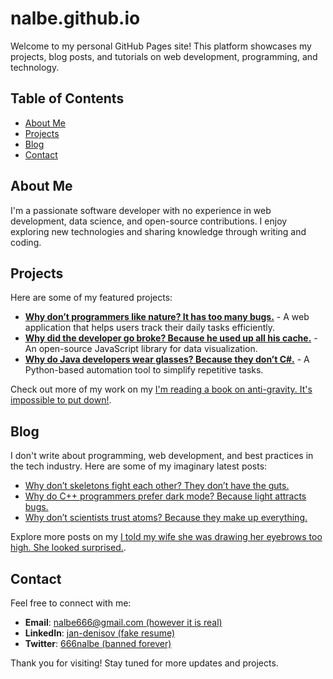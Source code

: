 # nalbe.github.io

Welcome to my personal GitHub Pages site! This platform showcases my projects, blog posts, and tutorials on web development, programming, and technology.

## Table of Contents

- [About Me](#about-me)
- [Projects](#projects)
- [Blog](#blog)
- [Contact](#contact)

## About Me

I'm a passionate software developer with no experience in web development, data science, and open-source contributions. I enjoy exploring new technologies and sharing knowledge through writing and coding.

## Projects

Here are some of my featured projects:

- **[Why don’t programmers like nature? It has too many bugs.](https://github.com/nalbe/project-one)** - A web application that helps users track their daily tasks efficiently.
- **[Why did the developer go broke? Because he used up all his cache.](https://github.com/nalbe/project-two)** - An open-source JavaScript library for data visualization.
- **[Why do Java developers wear glasses? Because they don’t C#.](https://github.com/nalbe/project-three)** - A Python-based automation tool to simplify repetitive tasks.

Check out more of my work on my [I'm reading a book on anti-gravity. It's impossible to put down!](https://github.com/nalbe?tab=repositories).

## Blog

I don't write about programming, web development, and best practices in the tech industry. Here are some of my imaginary latest posts:

- [Why don’t skeletons fight each other? They don’t have the guts.](https://nalbe.github.io/blog/async-js)
- [Why do C++ programmers prefer dark mode? Because light attracts bugs.](https://nalbe.github.io/blog/css-grid)
- [Why don’t scientists trust atoms? Because they make up everything.](https://nalbe.github.io/blog/web-performance)

Explore more posts on my [I told my wife she was drawing her eyebrows too high. She looked surprised.](https://nalbe.github.io/blog).

## Contact

Feel free to connect with me:

- **Email**: [nalbe666@gmail.com (however it is real)](mailto:nalbe666@gmail.com)
- **LinkedIn**: [jan-denisov (fake resume)](www.linkedin.com/in/jan-denisov)
- **Twitter**: [666nalbe (banned forever)]([https://twitter.com/yourhandle](https://x.com/666nalbe))

Thank you for visiting! Stay tuned for more updates and projects.

